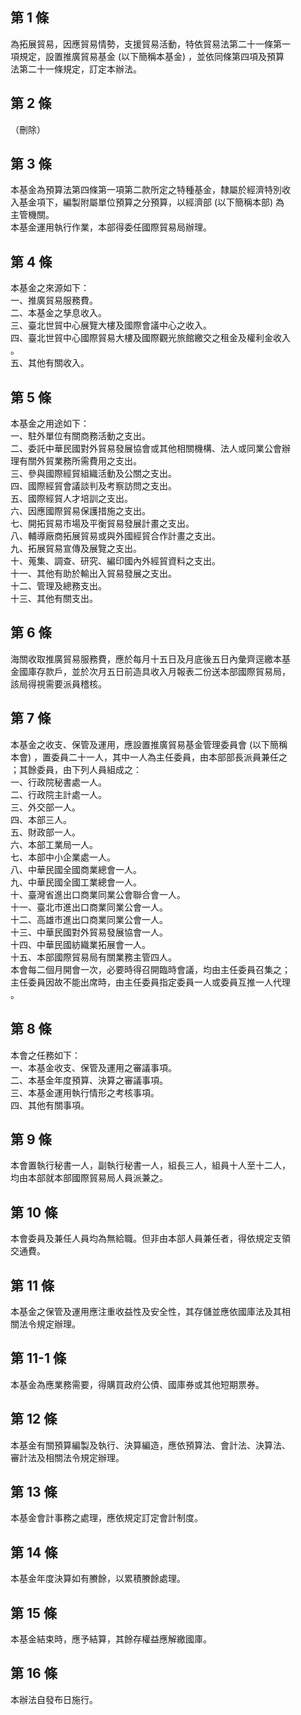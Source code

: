 第 1 條
-------
為拓展貿易，因應貿易情勢，支援貿易活動，特依貿易法第二十一條第一  
項規定，設置推廣貿易基金 (以下簡稱本基金) ，並依同條第四項及預算  
法第二十一條規定，訂定本辦法。

第 2 條
-------
（刪除）

第 3 條
-------
本基金為預算法第四條第一項第二款所定之特種基金，隸屬於經濟特別收  
入基金項下，編製附屬單位預算之分預算，以經濟部 (以下簡稱本部) 為  
主管機關。  
本基金運用執行作業，本部得委任國際貿易局辦理。

第 4 條
-------
本基金之來源如下：  
一、推廣貿易服務費。  
二、本基金之孳息收入。  
三、臺北世貿中心展覽大樓及國際會議中心之收入。  
四、臺北世貿中心國際貿易大樓及國際觀光旅館繳交之租金及權利金收入  
    。  
五、其他有關收入。

第 5 條
-------
本基金之用途如下：  
一、駐外單位有關商務活動之支出。  
二、委託中華民國對外貿易發展協會或其他相關機構、法人或同業公會辦  
    理有關外貿業務所需費用之支出。  
三、參與國際經貿組織活動及公關之支出。  
四、國際經貿會議談判及考察訪問之支出。  
五、國際經貿人才培訓之支出。  
六、因應國際貿易保護措施之支出。  
七、開拓貿易市場及平衡貿易發展計畫之支出。  
八、輔導廠商拓展貿易或與外國經貿合作計畫之支出。  
九、拓展貿易宣傳及展覽之支出。  
十、蒐集、調查、研究、編印國內外經貿資料之支出。  
十一、其他有助於輸出入貿易發展之支出。  
十二、管理及總務支出。  
十三、其他有關支出。

第 6 條
-------
海關收取推廣貿易服務費，應於每月十五日及月底後五日內彙齊逕繳本基  
金國庫存款戶，並於次月五日前造具收入月報表二份送本部國際貿易局，  
該局得視需要派員稽核。

第 7 條
-------
本基金之收支、保管及運用，應設置推廣貿易基金管理委員會 (以下簡稱  
本會) ，置委員二十一人，其中一人為主任委員，由本部部長派員兼任之  
；其餘委員，由下列人員組成之：  
一、行政院秘書處一人。  
二、行政院主計處一人。  
三、外交部一人。  
四、本部三人。  
五、財政部一人。  
六、本部工業局一人。  
七、本部中小企業處一人。  
八、中華民國全國商業總會一人。  
九、中華民國全國工業總會一人。  
十、臺灣省進出口商業同業公會聯合會一人。  
十一、臺北市進出口商業同業公會一人。  
十二、高雄市進出口商業同業公會一人。  
十三、中華民國對外貿易發展協會一人。  
十四、中華民國紡織業拓展會一人。  
十五、本部國際貿易局有關業務主管四人。  
本會每二個月開會一次，必要時得召開臨時會議，均由主任委員召集之；  
主任委員因故不能出席時，由主任委員指定委員一人或委員互推一人代理  
。

第 8 條
-------
本會之任務如下：  
一、本基金收支、保管及運用之審議事項。  
二、本基金年度預算、決算之審議事項。  
三、本基金運用執行情形之考核事項。  
四、其他有關事項。

第 9 條
-------
本會置執行秘書一人，副執行秘書一人，組長三人，組員十人至十二人，  
均由本部就本部國際貿易局人員派兼之。

第 10 條
--------
本會委員及兼任人員均為無給職。但非由本部人員兼任者，得依規定支領  
交通費。

第 11 條
--------
本基金之保管及運用應注重收益性及安全性，其存儲並應依國庫法及其相  
關法令規定辦理。

第 11-1 條
----------
本基金為應業務需要，得購買政府公債、國庫券或其他短期票券。

第 12 條
--------
本基金有關預算編製及執行、決算編造，應依預算法、會計法、決算法、  
審計法及相關法令規定辦理。

第 13 條
--------
本基金會計事務之處理，應依規定訂定會計制度。

第 14 條
--------
本基金年度決算如有賸餘，以累積賸餘處理。

第 15 條
--------
本基金結束時，應予結算，其餘存權益應解繳國庫。

第 16 條
--------
本辦法自發布日施行。

